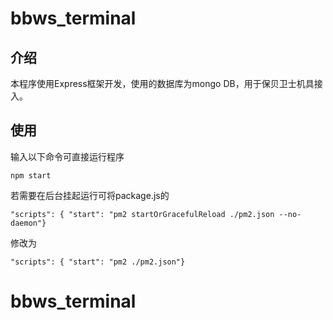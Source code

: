 # bbws_terminal

## 介绍

本程序使用Express框架开发，使用的数据库为mongo DB，用于保贝卫士机具接入。

## 使用

输入以下命令可直接运行程序

`npm start`

若需要在后台挂起运行可将package.js的

`"scripts": { "start": "pm2 startOrGracefulReload ./pm2.json --no-daemon"}`

修改为

`"scripts": { "start": "pm2 ./pm2.json"}`
# bbws_terminal
